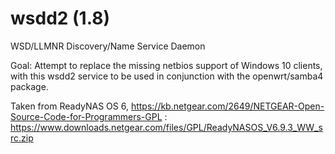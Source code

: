 # wsdd2 (1.8)
WSD/LLMNR Discovery/Name Service Daemon

Goal: Attempt to replace the missing netbios support of Windows 10 clients, with this wsdd2 service to be used in conjunction with the openwrt/samba4 package.

Taken from ReadyNAS OS 6, https://kb.netgear.com/2649/NETGEAR-Open-Source-Code-for-Programmers-GPL :  https://www.downloads.netgear.com/files/GPL/ReadyNASOS_V6.9.3_WW_src.zip
